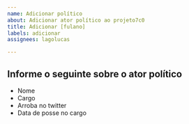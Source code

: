 ```yaml
---
name: Adicionar político
about: Adicionar ator político ao projeto7c0
title: Adicionar [fulano]
labels: adicionar
assignees: lagolucas

---
```


## Informe o seguinte sobre o ator político

- Nome
- Cargo
- Arroba no twitter
- Data de posse no cargo
